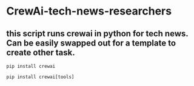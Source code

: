 # CrewAi-tech-news-researchers

## this script runs crewai in python for tech news. Can be easily swapped out for a template to create other task.  

```pip install crewai ```

``` pip install crewai[tools] ```
